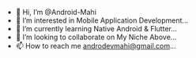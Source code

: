 - 👋 Hi, I’m @Android-Mahi
- 👀 I’m interested in Mobile Application Development...
- 🌱 I’m currently learning Native Android & Flutter...
- 💞️ I’m looking to collaborate on My Niche Above...
- 📫 How to reach me androdevmahi@gmail.com...

<!---
Android-Mahi/Android-Mahi is a ✨ special ✨ repository because its `README.md` (this file) appears on your GitHub profile.
You can click the Preview link to take a look at your changes.
--->
